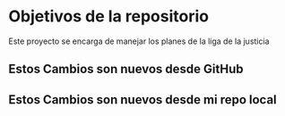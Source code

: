 # Objetivos de la repositorio

Este proyecto se encarga de manejar los planes de la liga de la justicia


## Estos Cambios son nuevos desde GitHub
## Estos Cambios son nuevos desde mi repo local

